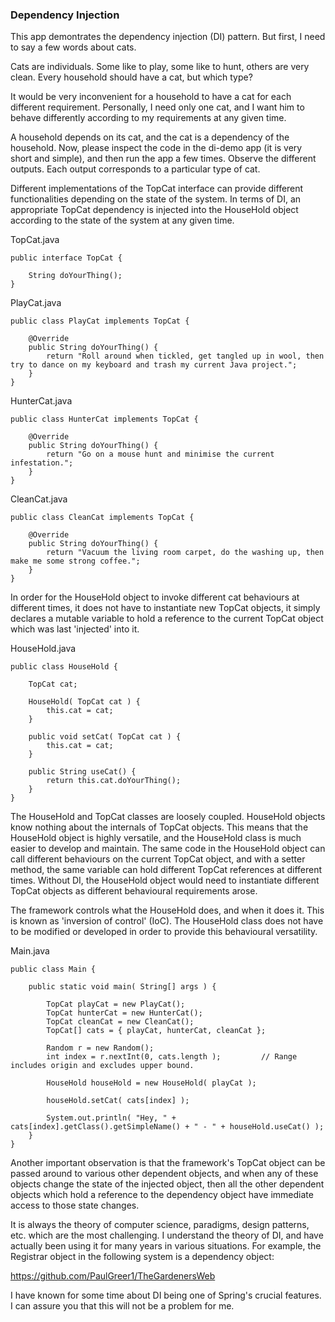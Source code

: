 ### Dependency Injection

This app demontrates the dependency injection (DI) pattern. But first, I need to say a few words about cats.

Cats are individuals. Some like to play, some like to hunt, others are very clean. Every household should have a cat, but which type?

It would be very inconvenient for a household to have a cat for each different requirement. Personally, I need only one cat, and I want him to behave differently according to my requirements at any given time.

A household depends on its cat, and the cat is a dependency of the household. Now, please inspect the code in the di-demo app (it is very short and simple), and then run the app a few times. Observe the different outputs. Each output corresponds to a particular type of cat.

Different implementations of the TopCat interface can provide different functionalities depending on the state of the system. In terms of DI, an appropriate TopCat dependency is injected into the HouseHold object according to the state of the system at any given time.

TopCat.java

```
public interface TopCat {

    String doYourThing();
}
```
PlayCat.java
```
public class PlayCat implements TopCat {

    @Override
    public String doYourThing() {
        return "Roll around when tickled, get tangled up in wool, then try to dance on my keyboard and trash my current Java project.";
    }
}
```
HunterCat.java
```
public class HunterCat implements TopCat {

    @Override
    public String doYourThing() {
        return "Go on a mouse hunt and minimise the current infestation.";
    }
}
```
CleanCat.java
```
public class CleanCat implements TopCat {

    @Override
    public String doYourThing() {
        return "Vacuum the living room carpet, do the washing up, then make me some strong coffee.";
    }
}
```

In order for the HouseHold object to invoke different cat behaviours at different times, it does not have to instantiate new TopCat objects, it simply declares a mutable variable to hold a reference to the current TopCat object which was last 'injected' into it.

HouseHold.java
```
public class HouseHold {

    TopCat cat;

    HouseHold( TopCat cat ) {
        this.cat = cat;
    }

    public void setCat( TopCat cat ) {
        this.cat = cat;
    }

    public String useCat() {
        return this.cat.doYourThing();
    }
}
```

The HouseHold and TopCat classes are loosely coupled. HouseHold objects know nothing about the internals of TopCat objects. This means that the HouseHold object is highly versatile, and the HouseHold class is much easier to develop and maintain. The same code in the HouseHold object can call different behaviours on the current TopCat object, and with a setter method, the same variable can hold different TopCat references at different times. Without DI, the HouseHold object would need to instantiate different TopCat objects as different behavioural requirements arose.

The framework controls what the HouseHold does, and when it does it. This is known as 'inversion of control' (IoC). The HouseHold class does not have to be modified or developed in order to provide this behavioural versatility.

Main.java

```
public class Main {

    public static void main( String[] args ) {

        TopCat playCat = new PlayCat();
        TopCat hunterCat = new HunterCat();
        TopCat cleanCat = new CleanCat();
        TopCat[] cats = { playCat, hunterCat, cleanCat };

        Random r = new Random();
        int index = r.nextInt(0, cats.length );         // Range includes origin and excludes upper bound.

        HouseHold houseHold = new HouseHold( playCat );

        houseHold.setCat( cats[index] );

        System.out.println( "Hey, " + cats[index].getClass().getSimpleName() + " - " + houseHold.useCat() );
    }
}
```

Another important observation is that the framework's TopCat object can be passed around to various other dependent objects, and when any of these objects change the state of the injected object, then all the other dependent objects which hold a reference to the dependency object have immediate access to those state changes.

It is always the theory of computer science, paradigms, design patterns, etc. which are the most challenging. I understand the theory of DI, and have actually been using it for many years in various situations. For example, the Registrar object in the following system is a dependency object:

https://github.com/PaulGreer1/TheGardenersWeb

I have known for some time about DI being one of Spring's crucial features. I can assure you that this will not be a problem for me.
